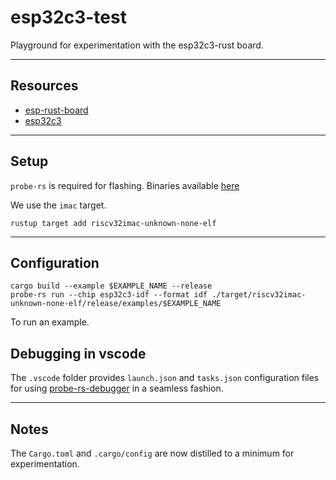 # esp32c3-test

Playground for experimentation with the esp32c3-rust board.

---

## Resources

- [esp-rust-board](https://github.com/esp-rs/esp-rust-board)
- [esp32c3](https://www.espressif.com/sites/default/files/documentation/esp32-c3_technical_reference_manual_en.pdf)

---

## Setup

`probe-rs` is required for flashing. Binaries available [here](https://github.com/probe-rs/probe-rs/releases/tag/v0.21.1)

We use the `imac` target.

```shell
rustup target add riscv32imac-unknown-none-elf
```

---

## Configuration


``` shell
cargo build --example $EXAMPLE_NAME --release
probe-rs run --chip esp32c3-idf --format idf ./target/riscv32imac-unknown-none-elf/release/examples/$EXAMPLE_NAME
```
To run an example.

## Debugging in vscode

The `.vscode` folder provides `launch.json` and `tasks.json` configuration files for using [probe-rs-debugger](https://probe.rs/docs/tools/vscode/) in a seamless fashion. 

---

## Notes

The `Cargo.toml` and `.cargo/config` are now distilled to a minimum for experimentation.


